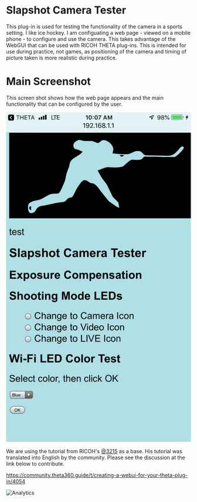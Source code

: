 # Slapshot Camera Tester

This plug-in is used for testing the functionality of the camera in a sports setting. I like ice hockey. I am configuating a web page - viewed on a mobile phone - to configure and use the camera. This takes advantage of the WebGUI that can be used with RICOH THETA plug-ins. This is intended for use during practice, not games, as positioning of the camera and timing of picture taken is more realistic during practice.

# Main Screenshot

This screen shot shows how the web page appears and the main functionality that can be configured by the user.

![main screenshot](img/slapshot-camera-tester-webgui-screenshot.jpg)

We are using the tutorial from RICOH's 
[@3215](https://qiita.com/3215) as a base. His tutorial was translated
into English by the community.  Please see the discussion at the link
below to contribute.

https://community.theta360.guide/t/creating-a-webui-for-your-theta-plug-in/4054

![Analytics](https://ga-beacon.appspot.com/UA-73311422-5/webgui-sample)
